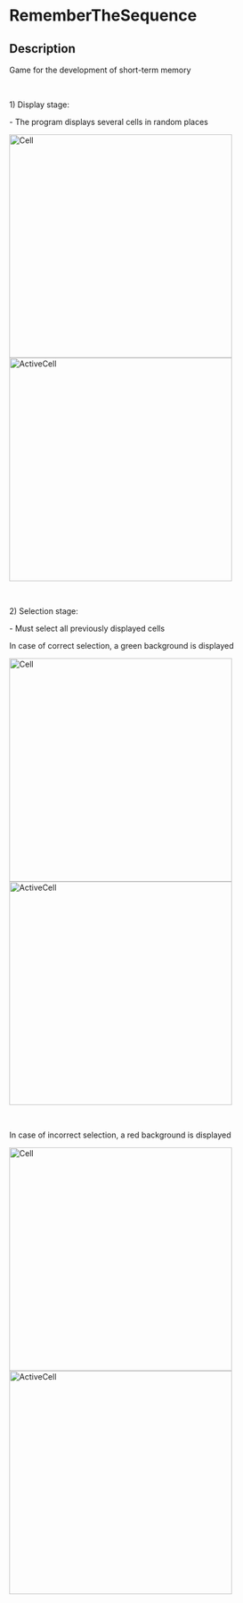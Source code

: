 # RememberTheSequence
<h2>Description</h2>
<p>Game for the development of short-term memory</p>
<br/>
<p>1) Display stage:</p>
<p>- The program displays several cells in random places</p>
<p><img src="https://github.com/RatmirW/RememberTheSequence/blob/main/images/cell.png" alt="Cell" height="400"/>
<img src="https://github.com/RatmirW/RememberTheSequence/blob/main/images/activeCell.png" alt="ActiveCell" height="400"/></p>
<br/>
<p>2) Selection stage:</p>
<p>- Must select all previously displayed cells</p>
<p>In case of correct selection, a green background is displayed</p>
<p><img src="https://github.com/RatmirW/RememberTheSequence/blob/main/images/selection.png" alt="Cell" height="400"/>
<img src="https://github.com/RatmirW/RememberTheSequence/blob/main/images/success.png" alt="ActiveCell" height="400"/></p>
<br/>
<p>In case of incorrect selection, a red background is displayed</p>
<p><img src="https://github.com/RatmirW/RememberTheSequence/blob/main/images/selection2.png" alt="Cell" height="400"/>
<img src="https://github.com/RatmirW/RememberTheSequence/blob/main/images/error.png" alt="ActiveCell" height="400"/></p>
